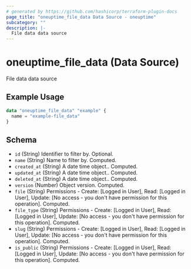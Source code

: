 ```yaml
---
# generated by https://github.com/hashicorp/terraform-plugin-docs
page_title: "oneuptime_file_data Data Source - oneuptime"
subcategory: ""
description: |-
  File data data source
---
```


# oneuptime_file_data (Data Source)

File data data source

## Example Usage

```terraform
data "oneuptime_file_data" "example" {
  name = "example-file_data"
}
```

## Schema

- `id` (String) Identifier to filter by. Optional.
- `name` (String) Name to filter by. Computed.
- `created_at` (String) A date time object.. Computed.
- `updated_at` (String) A date time object.. Computed.
- `deleted_at` (String) A date time object.. Computed.
- `version` (Number) Object version. Computed.
- `file` (String) Permissions - Create: [Logged in User], Read: [Logged in User], Update: [No access - you don't have permission for this operation]. Computed.
- `file_type` (String) Permissions - Create: [Logged in User], Read: [Logged in User], Update: [No access - you don't have permission for this operation]. Computed.
- `slug` (String) Permissions - Create: [Logged in User], Read: [Logged in User], Update: [No access - you don't have permission for this operation]. Computed.
- `is_public` (String) Permissions - Create: [Logged in User], Read: [Logged in User], Update: [No access - you don't have permission for this operation]. Computed.
